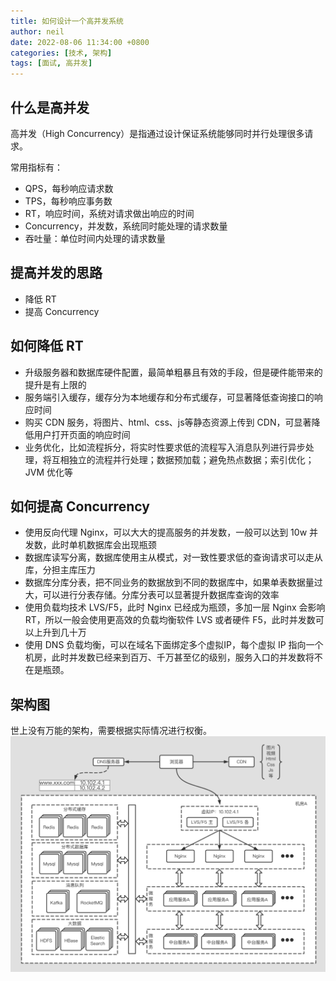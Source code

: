 ```yaml
---
title: 如何设计一个高并发系统
author: neil
date: 2022-08-06 11:34:00 +0800
categories: [技术, 架构]
tags: [面试, 高并发]
---
```


## 什么是高并发

高并发（High Concurrency）是指通过设计保证系统能够同时并行处理很多请求。

常用指标有：
- QPS，每秒响应请求数
- TPS，每秒响应事务数
- RT，响应时间，系统对请求做出响应的时间
- Concurrency，并发数，系统同时能处理的请求数量
- 吞吐量：单位时间内处理的请求数量

## 提高并发的思路

- 降低 RT
- 提高 Concurrency

## 如何降低 RT

- 升级服务器和数据库硬件配置，最简单粗暴且有效的手段，但是硬件能带来的提升是有上限的
- 服务端引入缓存，缓存分为本地缓存和分布式缓存，可显著降低查询接口的响应时间
- 购买 CDN 服务，将图片、html、css、js等静态资源上传到 CDN，可显著降低用户打开页面的响应时间
- 业务优化，比如流程拆分，将实时性要求低的流程写入消息队列进行异步处理，将互相独立的流程并行处理；数据预加载；避免热点数据；索引优化；JVM 优化等

## 如何提高 Concurrency

- 使用反向代理 Nginx，可以大大的提高服务的并发数，一般可以达到 10w 并发数，此时单机数据库会出现瓶颈
- 数据库读写分离，数据库使用主从模式，对一致性要求低的查询请求可以走从库，分担主库压力
- 数据库分库分表，把不同业务的数据放到不同的数据库中，如果单表数据量过大，可以进行分表存储。分库分表可以显著提升数据库查询的效率
- 使用负载均技术 LVS/F5，此时 Nginx 已经成为瓶颈，多加一层 Nginx 会影响 RT，所以一般会使用更高效的负载均衡软件 LVS 或者硬件 F5，此时并发数可以上升到几十万
- 使用 DNS 负载均衡，可以在域名下面绑定多个虚拟IP，每个虚拟 IP 指向一个机房，此时并发数已经来到百万、千万甚至亿的级别，服务入口的并发数将不在是瓶颈。

## 架构图

世上没有万能的架构，需要根据实际情况进行权衡。
![image.png](https://raw.githubusercontent.com/neilzhang/blog-images/main/posts/20220806/20220806113042.png)

